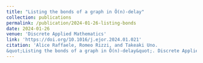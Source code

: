 ```yaml
---
title: "Listing the bonds of a graph in Õ(n)-delay"
collection: publications
permalink: /publication/2024-01-26-listing-bonds
date: 2024-01-26
venue: 'Discrete Applied Mathematics'
link: 'https://doi.org/10.1016/j.ejor.2024.01.021'
citation: 'Alice Raffaele, Romeo Rizzi, and Takeaki Uno.
&quot;Listing the bonds of a graph in Õ(n)-delay&quot;. Discrete Applied Mathematics, 2024.'
---
```

